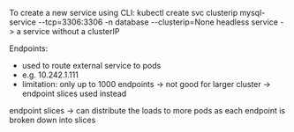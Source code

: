 To create a new service using CLI:
kubectl create svc clusterip mysql-service --tcp=3306:3306 -n database --clusterip=None
headless service -> a service without a clusterIP

Endpoints:
- used to route external service to pods
- e.g. 10.242.1.111
- limitation: only up to 1000 endpoints -> not good for larger cluster -> endpoint slices used instead

endpoint slices -> can distribute the loads to more pods as each endpoint is broken down into slices